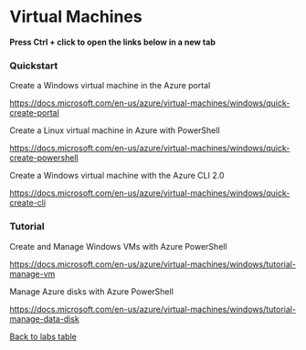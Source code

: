 # Virtual Machines

**Press Ctrl + click to open the links below in a new tab**

### Quickstart

Create a Windows virtual machine in the Azure portal

<https://docs.microsoft.com/en-us/azure/virtual-machines/windows/quick-create-portal> 

Create a Linux virtual machine in Azure with PowerShell

<https://docs.microsoft.com/en-us/azure/virtual-machines/windows/quick-create-powershell> 

Create a Windows virtual machine with the Azure CLI 2.0

<https://docs.microsoft.com/en-us/azure/virtual-machines/windows/quick-create-cli> 

### Tutorial

Create and Manage Windows VMs with Azure PowerShell

<https://docs.microsoft.com/en-us/azure/virtual-machines/windows/tutorial-manage-vm> 

Manage Azure disks with Azure PowerShell

<https://docs.microsoft.com/en-us/azure/virtual-machines/windows/tutorial-manage-data-disk> 


[Back to labs table](./01Labs.MD)
